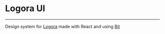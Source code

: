 # Logora UI

---
Design system for [Logora](https://logora.fr) made with React and using [Bit](https://bit.dev)
